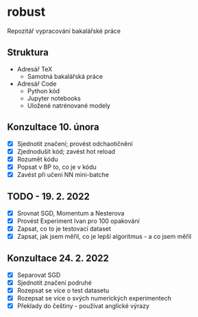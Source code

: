 
# robust

Repozitář vypracování bakalářské práce

## Struktura

* Adresář TeX
  * Samotná bakalářská práce
* Adresář Code
  * Python kód
  * Jupyter notebooks
  * Uložené natrénované modely

## Konzultace 10. února

* [x] Sjednotit značení; provést odchaotičnění
* [x] Zjednodušit kód; zavést hot reload
* [x] Rozumět kódu
* [x] Popsat v BP to, co je v kódu
* [x] Zavést při učení NN mini-batche

## TODO - 19. 2. 2022

* [x] Srovnat SGD, Momentum a Nesterova
* [x] Provést Experiment Ivan pro 100 opakování
* [x] Zapsat, co to je testovací dataset
* [x] Zapsat, jak jsem měřil, co je lepší algoritmus - a co jsem měřil

## Konzultace 24. 2. 2022

* [x] Separovat SGD
* [x] Sjednotit značení podruhé
* [x] Rozepsat se více o test datasetu
* [x] Rozepsat se více o svých numerických experimentech
* [x] Překlady do češtiny - používat anglické výrazy
